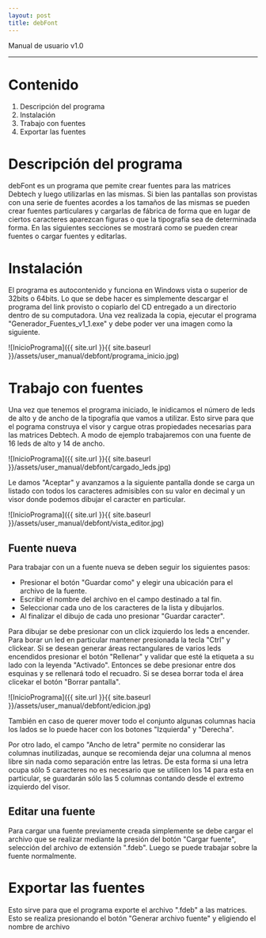 ```yaml
---
layout: post
title: debFont
---
```


Manual de usuario v1.0

---

# Contenido

1. Descripción del programa
2. Instalación
3. Trabajo con fuentes
4. Exportar las fuentes

# Descripción del programa

debFont es un programa que pemite crear fuentes para las matrices Debtech y luego utilizarlas en las mismas. Si bien las pantallas son provistas con una serie de fuentes acordes a los tamaños de las mismas se pueden crear fuentes particulares y cargarlas de fábrica de forma que en lugar de ciertos caracteres aparezcan figuras o que la tipografía sea de determinada forma. En las siguientes secciones se mostrará como se pueden crear fuentes o cargar fuentes y editarlas. 

# Instalación

El programa es autocontenido y funciona en Windows vista o superior de 32bits o 64bits. Lo que se debe hacer es simplemente descargar el programa del link provisto o copiarlo del CD entregado a un directorio dentro de su computadora. Una vez realizada la copia, ejecutar el programa "Generador_Fuentes_v1_1.exe" y debe poder ver una imagen como la siguiente.

![InicioPrograma]({{ site.url }}{{ site.baseurl }}/assets/user_manual/debfont/programa_inicio.jpg)

# Trabajo con fuentes

Una vez que tenemos el programa iniciado, le inidicamos el número de leds de alto y de ancho de la tipografía que vamos a utilizar. Esto sirve para que el pograma construya el visor y cargue otras propiedades necesarias para las matrices Debtech. A modo de ejemplo trabajaremos con una fuente de 16 leds de alto y 14 de ancho.

![InicioPrograma]({{ site.url }}{{ site.baseurl }}/assets/user_manual/debfont/cargado_leds.jpg)

Le damos "Aceptar" y avanzamos a la siguiente pantalla donde se carga un listado con todos los caracteres admisibles con su valor en decimal y un visor donde podemos dibujar el caracter en particular.

![InicioPrograma]({{ site.url }}{{ site.baseurl }}/assets/user_manual/debfont/vista_editor.jpg)

## Fuente nueva

Para trabajar con un a fuente nueva se deben seguir los siguientes pasos:

* Presionar el botón "Guardar como" y elegir una ubicación para el archivo de la fuente.
* Escribir el nombre del archivo en el campo destinado a tal fin.
* Seleccionar cada uno de los caracteres de la lista y dibujarlos.
* Al finalizar el dibujo de cada uno presionar "Guardar caracter".

Para dibujar se debe presionar con un click izquierdo los leds a encender. Para borar un led en particular mantener presionada la tecla "Ctrl" y clickear. Si se desean generar áreas rectangulares de varios leds encendidos presionar el botón "Rellenar" y validar que esté la etiqueta a su lado con la leyenda "Activado". Entonces se debe presionar entre dos esquinas y se rellenará todo el recuadro. Si se desea borrar toda el área clicekar el botón "Borrar pantalla".

![InicioPrograma]({{ site.url }}{{ site.baseurl }}/assets/user_manual/debfont/edicion.jpg)

También en caso de querer mover todo el conjunto algunas columnas hacia los lados se lo puede hacer con los botones "Izquierda" y "Derecha".

Por otro lado, el campo "Ancho de letra" permite no considerar las columnas inutilizadas, aunque se recomienda dejar una columna al menos libre sin nada como separación entre las letras. De esta forma si una letra ocupa sólo 5 caracteres no es necesario que se utilicen los 14 para esta en particular, se guardarán sólo las 5 columnas contando desde el extremo izquierdo del visor.

## Editar una fuente 

Para cargar una fuente previamente creada simplemente se debe cargar el archivo que se realizar mediante la presión del botón "Cargar fuente", selección del archivo de extensión ".fdeb". Luego se puede trabajar sobre la fuente normalmente.

# Exportar las fuentes

Esto sirve para que el programa exporte el archivo ".fdeb" a las matrices. Esto se realiza presionando el botón "Generar archivo fuente" y eligiendo el nombre de archivo
